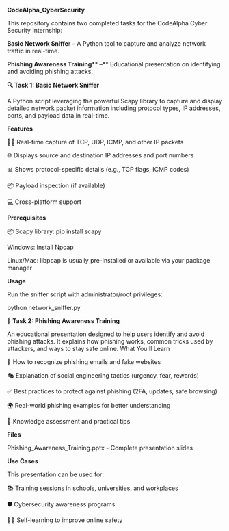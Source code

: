 **CodeAlpha_CyberSecurity**




This repository contains two completed tasks for the CodeAlpha Cyber Security Internship:

**Basic Network Sniffe**r **–** A Python tool to capture and analyze network traffic in real-time.


**Phishing Awareness Training**** –** Educational presentation on identifying and avoiding phishing attacks.


**🔍 Task 1: Basic Network Sniffer**


A Python script leveraging the powerful Scapy library to capture and display detailed network packet information including protocol types, IP addresses, ports, and payload data in real-time.


**Features**


🕵️‍♂️ Real-time capture of TCP, UDP, ICMP, and other IP packets

🌐 Displays source and destination IP addresses and port numbers

📊 Shows protocol-specific details (e.g., TCP flags, ICMP codes)

📦 Payload inspection (if available)

💻 Cross-platform support


**Prerequisites**

📦 Scapy library: pip install scapy

Windows: Install Npcap

Linux/Mac: libpcap is usually pre-installed or available via your package manager


**Usage**


Run the sniffer script with administrator/root privileges:

python network_sniffer.py



**📧 Task 2: Phishing Awareness Training**


An educational presentation designed to help users identify and avoid phishing attacks. It explains how phishing works, common tricks used by attackers, and ways to stay safe online.
What You'll Learn

🔎 How to recognize phishing emails and fake websites

🎭 Explanation of social engineering tactics (urgency, fear, rewards)

✅ Best practices to protect against phishing (2FA, updates, safe browsing)

🌍 Real-world phishing examples for better understanding

📝 Knowledge assessment and practical tips


**Files**

Phishing_Awareness_Training.pptx - Complete presentation slides

**Use Cases**


This presentation can be used for:

📚 Training sessions in schools, universities, and workplaces

🛡️ Cybersecurity awareness programs

👨‍💻 Self-learning to improve online safety




